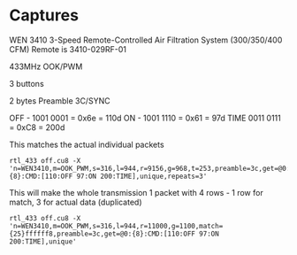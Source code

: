 # Captures
WEN 3410 3-Speed Remote-Controlled Air Filtration System (300/350/400 CFM)
Remote is 3410-029RF-01

433MHz OOK/PWM

3 buttons

2 bytes
Preamble 3C/SYNC

OFF - 1001 0001  = 0x6e = 110d
ON -  1001 1110  = 0x61 = 97d
TIME  0011 0111  = 0xC8 = 200d


This matches the actual individual packets
```
rtl_433 off.cu8 -X 'n=WEN3410,m=OOK_PWM,s=316,l=944,r=9156,g=968,t=253,preamble=3c,get=@0:{8}:CMD:[110:OFF 97:ON 200:TIME],unique,repeats=3'
```

This will make the whole transmission 1 packet with 4 rows - 1 row for match,
3 for actual data (duplicated)
```
rtl_433 off.cu8 -X 'n=WEN3410,m=OOK_PWM,s=316,l=944,r=11000,g=1100,match={25}ffffff8,preamble=3c,get=@0:{8}:CMD:[110:OFF 97:ON 200:TIME],unique'
```